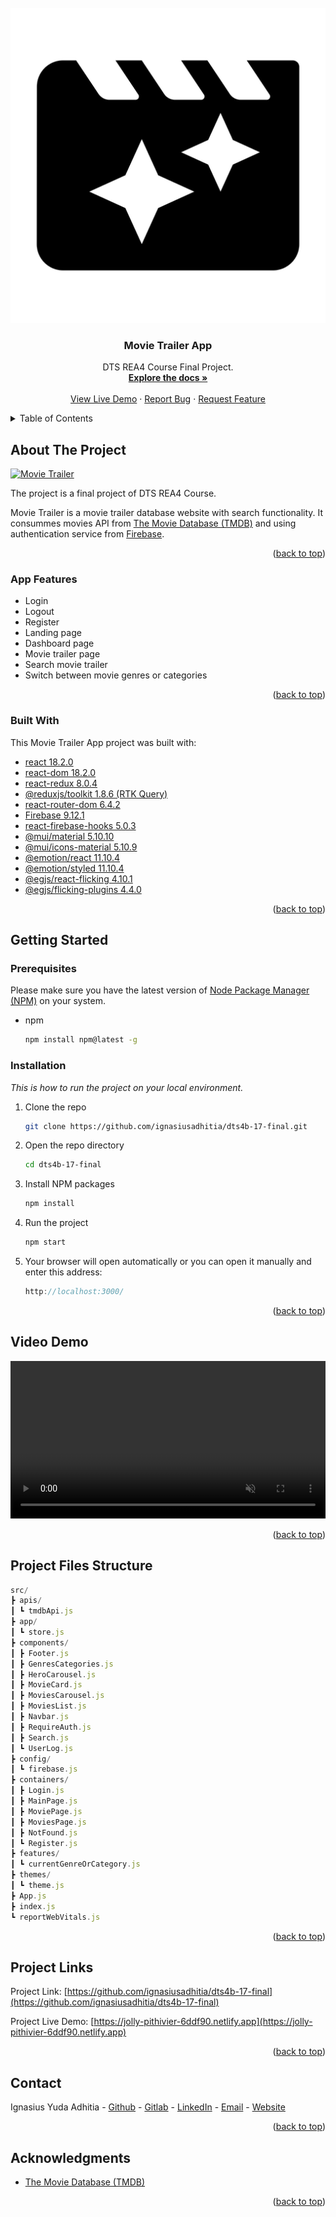 <!-- PROJECT LOGO -->
<br />
<div align="center">  
  <div>
    <a href="https://github.com/ignasiusadhitia/dts4b-17-final">    
      <img src="media/movie_trailer.png" alt="movie_trailer_image">
    </a>
  </div>
  
  <h3 align="center">Movie Trailer App</h3>

  <p align="center">
    DTS REA4 Course Final Project.
    <br />
    <a href="https://github.com/ignasiusadhitia/dts4b-17-final"><strong>Explore the docs »</strong></a>
    <br />
    <br />
    <a href="https://jolly-pithivier-6ddf90.netlify.app">View Live Demo</a>
    ·
    <a href="https://github.com/ignasiusadhitia/dts4b-17-final/issues">Report Bug</a>
    ·
    <a href="https://github.com/ignasiusadhitia/dts4b-17-final/issues">Request Feature</a>
  </p>
</div>



<!-- TABLE OF CONTENTS -->
<details>
  <summary>Table of Contents</summary>
  <ol>
    <li>
      <a href="#about-the-project">About The Project</a>
      <ul>
        <li><a href="#built-with">Built With</a></li>
      </ul>
    </li>
    <li>
      <a href="#getting-started">Getting Started</a>
      <ul>
        <li><a href="#prerequisites">Prerequisites</a></li>
        <li><a href="#installation">Installation</a></li>
      </ul>
    </li>
    <li><a href="#demo-video">Demo Video</a></li>
    <li><a href="#project-files-structure">Project Files Structure</a></li>  
    <li><a href="#project-links">Project Links</a></li>
    <li><a href="#contact">Contact</a></li>    
    <li><a href="#acknowledgments">Acknowledgments</a></li> 
  </ol>
</details>



<!-- ABOUT THE PROJECT -->
## About The Project

[![Movie Trailer][product-screenshot]](https://jolly-pithivier-6ddf90.netlify.app)

The project is a final project of DTS REA4 Course.

Movie Trailer is a movie trailer database website with search functionality. It consummes movies API from [The Movie Database (TMDB)](https://www.themoviedb.org/documentation/api) and using authentication service from [Firebase](https://firebase.google.com/).

<p align="right">(<a href="#top">back to top</a>)</p>


### App Features

* Login
* Logout
* Register
* Landing page
* Dashboard page
* Movie trailer page
* Search movie trailer
* Switch between movie genres or categories

<p align="right">(<a href="#top">back to top</a>)</p>


### Built With

This Movie Trailer App project was built with:
* [react 18.2.0](https://reactjs.org/)
* [react-dom 18.2.0](https://reactjs.org/)
* [react-redux 8.0.4](https://react-redux.js.org/)
* [@reduxjs/toolkit 1.8.6 (RTK Query)](https://redux-toolkit.js.org/)
* [react-router-dom 6.4.2](https://reactrouter.com/en/main)
* [Firebase 9.12.1](https://firebase.google.com/)
* [react-firebase-hooks 5.0.3](https://github.com/csfrequency/react-firebase-hooks)
* [@mui/material 5.10.10](https://mui.com/)
* [@mui/icons-material 5.10.9](https://mui.com/)
* [@emotion/react 11.10.4](https://mui.com/)
* [@emotion/styled 11.10.4](https://mui.com/)
* [@egjs/react-flicking 4.10.1](https://naver.github.io/egjs-flicking/)
* [@egjs/flicking-plugins 4.4.0](https://naver.github.io/egjs-flicking/)


<p align="right">(<a href="#top">back to top</a>)</p>



<!-- GETTING STARTED -->
## Getting Started

### Prerequisites

Please make sure you have the latest version of [Node Package Manager (NPM)](https://www.npmjs.com/) on your system.
* npm
  ```sh
  npm install npm@latest -g
  ```

### Installation

_This is how to run the project on your local environment._

1. Clone the repo
   ```sh
   git clone https://github.com/ignasiusadhitia/dts4b-17-final.git
   ```
2. Open the repo directory
   ```sh
   cd dts4b-17-final
   ```
3. Install NPM packages
   ```sh
   npm install
   ```
4. Run the project
   ```js
   npm start
   ```
5. Your browser will open automatically or you can open it manually and enter this address:
   ```js
   http://localhost:3000/
   ```
   
<p align="right">(<a href="#top">back to top</a>)</p>



<!-- DEMO VIDEO -->
## Video Demo

<video src="media/movie-trailer-demo_ZiaD9CCu.mp4" controls="controls" muted="muted" width="100%" autoplay>
</video>

<p align="right">(<a href="#top">back to top</a>)</p>




<!-- PROJECT FILES STRUCTURE -->
## Project Files Structure

```js
src/
┣ apis/
┃ ┗ tmdbApi.js
┣ app/
┃ ┗ store.js
┣ components/
┃ ┣ Footer.js
┃ ┣ GenresCategories.js
┃ ┣ HeroCarousel.js
┃ ┣ MovieCard.js
┃ ┣ MoviesCarousel.js
┃ ┣ MoviesList.js
┃ ┣ Navbar.js
┃ ┣ RequireAuth.js
┃ ┣ Search.js
┃ ┗ UserLog.js
┣ config/
┃ ┗ firebase.js
┣ containers/
┃ ┣ Login.js
┃ ┣ MainPage.js
┃ ┣ MoviePage.js
┃ ┣ MoviesPage.js
┃ ┣ NotFound.js
┃ ┗ Register.js
┣ features/
┃ ┗ currentGenreOrCategory.js
┣ themes/
┃ ┗ theme.js
┣ App.js
┣ index.js
┗ reportWebVitals.js

```

<p align="right">(<a href="#top">back to top</a>)</p>



<!-- PROJECT LINKS -->
## Project Links

Project Link: [https://github.com/ignasiusadhitia/dts4b-17-final](https://github.com/ignasiusadhitia/dts4b-17-final)

Project Live Demo: [https://jolly-pithivier-6ddf90.netlify.app](https://jolly-pithivier-6ddf90.netlify.app)

<p align="right">(<a href="#top">back to top</a>)</p>



<!-- CONTACT -->
## Contact

Ignasius Yuda Adhitia - [Github](https://github.com/ignasiusadhitia/) - [Gitlab](https://gitlab.com/ignasiusadhitia/) - [LinkedIn](https://www.linkedin.com/in/ignasiusadhitia/) - [Email](hi@ignasiusadhitia.com) - [Website](www.ignasiusadhitia.com)

<p align="right">(<a href="#top">back to top</a>)</p>



<!-- ACKNOWLEDGMENTS -->
## Acknowledgments

* [The Movie Database (TMDB)](https://www.themoviedb.org/documentation/api)

<p align="right">(<a href="#top">back to top</a>)</p>



<!-- MARKDOWN LINKS & IMAGES -->
[product-screenshot]: media/screenshot.png

